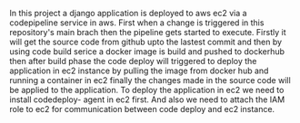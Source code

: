 In this project a django application is deployed to aws ec2 via a codepipeline service in aws. First when a change is triggered in this repository's main brach  then the pipeline gets started to execute. Firstly it will get the source code from github upto the lastest commit and then by using code build serice a docker image is build and pushed to dockerhub then after build phase the code deploy will triggered to deploy the application in ec2 instance by pulling the image from docker hub and running a container in ec2 finally the changes made in the source code will be applied to the application. To deploy the application in ec2 we need to install codedeploy- agent in ec2 first. And also we need to attach the IAM role to ec2 for communication between code deploy and ec2 instance.
